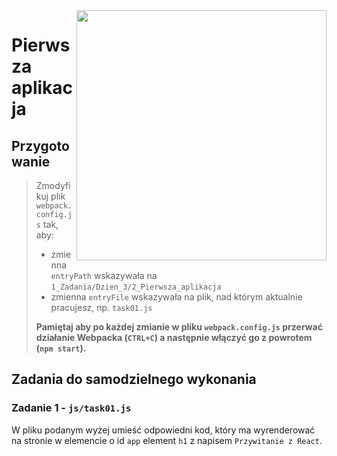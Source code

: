 <img src="http://coderslab.pl/img/coderslab-logo.png" align="right" width="400"/>

# Pierwsza aplikacja

## Przygotowanie
> Zmodyfikuj plik `webpack.config.js` tak, aby:
> - zmienna `entryPath` wskazywała na `1_Zadania/Dzien_3/2_Pierwsza_aplikacja`
> - zmienna `entryFile` wskazywała na plik, nad którym aktualnie pracujesz, np. `task01.js`
>
> **Pamiętaj aby po każdej zmianie w pliku `webpack.config.js` przerwać działanie Webpacka (`CTRL+C`) a następnie włączyć go z powrotem (`npm start`).**


## Zadania do samodzielnego wykonania

### Zadanie 1 - `js/task01.js`

W pliku podanym wyżej umieść odpowiedni kod, który ma wyrenderować na stronie w elemencie o id `app` element `h1` z napisem `Przywitanie z React`.
